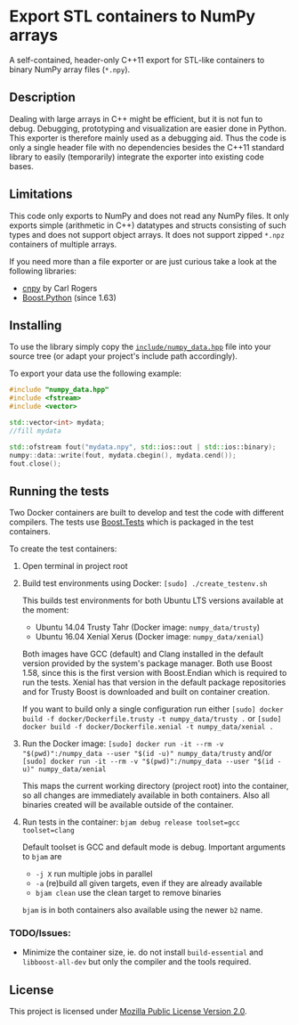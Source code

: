 # Export STL containers to NumPy arrays

A self-contained, header-only C++11 export for STL-like containers to binary NumPy array files
(`*.npy`).

## Description

Dealing with large arrays in C++ might be efficient, but it is not fun to debug. Debugging,
prototyping and visualization are easier done in Python. This exporter is therefore mainly used as
a debugging aid. Thus the code is only a single header file with no dependencies besides the C++11
standard library to easily (temporarily) integrate the exporter into existing code bases.

## Limitations

This code only exports to NumPy and does not read any NumPy files. It only exports simple
(arithmetic in C++) datatypes and structs consisting of such types and does not support object
arrays. It does not support zipped `*.npz` containers of multiple arrays.

If you need more than a file exporter or are just curious take a look at the following libraries:

* [cnpy](https://github.com/rogersce/cnpy) by Carl Rogers
* [Boost.Python](http://www.boost.org/doc/libs/1_63_0/libs/python/doc/html/index.html) (since 1.63)

## Installing

To use the library simply copy the [`include/numpy_data.hpp`](include/numpy_data.hpp) file into
your source tree (or adapt your project's include path accordingly).

To export your data use the following example:

```cpp
#include "numpy_data.hpp"
#include <fstream>
#include <vector>

std::vector<int> mydata;
//fill mydata

std::ofstream fout("mydata.npy", std::ios::out | std::ios::binary);
numpy::data::write(fout, mydata.cbegin(), mydata.cend());
fout.close();
```

## Running the tests

Two Docker containers are built to develop and test the code with different compilers. The tests use
[Boost.Tests](http://www.boost.org/doc/libs/1_65_1/libs/test/doc/html/index.html) which is packaged
in the test containers.

To create the test containers:

1. Open terminal in project root

2. Build test environments using Docker:
   `[sudo] ./create_testenv.sh`

   This builds test environments for both Ubuntu LTS versions available at the moment:
     * Ubuntu 14.04 Trusty Tahr (Docker image: `numpy_data/trusty`)
     * Ubuntu 16.04 Xenial Xerus  (Docker image: `numpy_data/xenial`)

   Both images have GCC (default) and Clang installed in the default version provided by the
   system's package manager. Both use Boost 1.58, since this is the first version with
   Boost.Endian which is required to run the tests. Xenial has that version in the default
   package repositories and for Trusty Boost is downloaded and built on container creation.

   If you want to build only a single configuration run either
   `[sudo] docker build -f docker/Dockerfile.trusty -t numpy_data/trusty .` or
   `[sudo] docker build -f docker/Dockerfile.xenial -t numpy_data/xenial .`

3. Run the Docker image:
   `[sudo] docker run -it --rm -v "$(pwd)":/numpy_data --user "$(id -u)" numpy_data/trusty` and/or
   `[sudo] docker run -it --rm -v "$(pwd)":/numpy_data --user "$(id -u)" numpy_data/xenial`

   This maps the current working directory (project root) into the container, so all changes are
   immediately available in both containers. Also all binaries created will be available outside of
   the container.

4. Run tests in the container:
   `bjam debug release toolset=gcc toolset=clang`

   Default toolset is GCC and default mode is debug. Important arguments to `bjam` are
     * `-j X` run multiple jobs in parallel
     * `-a` (re)build all given targets, even if they are already available
     * `bjam clean` use the clean target to remove binaries

   `bjam` is in both containers also available using the newer `b2` name.

### TODO/Issues:

* Minimize the container size, ie. do not install `build-essential` and `libboost-all-dev` but only
  the compiler and the tools required.

## License

This project is licensed under [Mozilla Public License Version 2.0](LICENSE.md).
